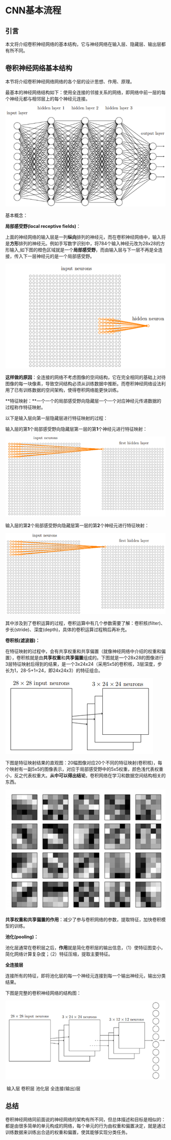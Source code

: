# CNN基本流程

## 引言

本文将介绍卷积神经网络的基本结构，它与神经网络在输入层、隐藏层、输出层都有所不同。

## 卷积神经网络基本结构

本节将介绍卷积神经网络网络的各个层的设计思想、作用、原理。

最基本的神经网络结构如下：使用全连接的邻接关系的网络，即网络中前一层的每个神经元都与相邻层上的每个神经元连接。

![](image/神经网络结构2.PNG)

基本概念：

**局部感受野(local receptive fields)**：

上面的神经网络的输入层是一列**纵向**排列的神经元，而在卷积神经网络中，输入将是**方形**排列的神经元。例如手写数字识别中，将784个输入神经元改为28x28的方形输入,如下图的橙色区域就是一个**局部感受野**，而由输入层与下一层不再是全连接，传入下一层神经元的是一个局部感受野。

![](image/局部感受野.PNG)

**这样做的原因**：全连接的网络不考虑图像的空间结构，它在完全相同的基础上对待图像的每一块像素，导致空间结构必须从训练数据中推断。而卷积神经网络设法利用了已有训练数据的空间架构，使得卷积网络能更快训练。

**特征映射：**一个一个的局部感受野向隐藏层一个一个对应神经元传递数据的过程称作特征映射。

以下是输入层向第一层隐藏层进行特征映射的过程：

​		输入层的第**1**个局部感受野向隐藏层第一层的第**1**个神经元进行特征映射：

![](image/特征映射1.PNG)

​		输入层的第**2**个局部感受野向隐藏层第一层的第**2**个神经元进行特征映射：

![](image/特征映射2.PNG)

其中涉及到了卷积运算的过程，卷积运算中有几个参数需要了解：卷积核(filter)、步长(stride)、深度(depth)，具体的卷积运算过程稍后再补充。

**卷积核(滤波器)：**

在特征映射的过程中，会有共享权重和共享偏置（就像神经网络中介绍的权重和偏置），卷积核就是由**共享权重**和**共享偏置**组成的。下图就是一个28x28的图像进行3层特征映射后得到的结果，是一个3x24x24（采用5x5的卷积核，3层深度，步长为1，28-5+1=24，即24x24x3）的特征组合。

![](image/卷积特征映射.PNG)

下图是特征映射结果的直观图：20幅图像对应20个不同的特征映射(卷积核)，每个映射有一副5x5的图像表示，对应于局部感受野中的5x5权重，颜色浅代表权重小，反之代表权重大。**从中可以得出结论**，卷积网络在学习和数据空间结构相关的东西。

![](image/特征映射结果.PNG)

**共享权重和共享偏置的作用**：减少了参与卷积网络的参数，提取特征，加快卷积模型的训练。

**池化(pooling)：**

池化层通常在卷积层之后，**作用**就是简化卷积层的输出信息，（1）使特征图变小，简化网络计算复杂度；（2）特征压缩，提取主要特征。

**全连接层**

连接所有的特征，即将池化层的每一个神经元连接到每一个输出神经元，输出分类结果。

下图是完整的卷积神经网络的结构图：

![](image/卷积神经网络完整结构.PNG)

​              输入层                                            卷积层                                         池化层             全连接(输出)层



## 总结

​		卷积神经网络同前面说的神经网络的架构有所不同，但总体描述和目标是相似的：都是由很多简单的单元构成的网络，每个单元的行为由权重和偏置决定，就是通过训练数据来训练出合适的权重和偏置，使其能够实现分类任务。
